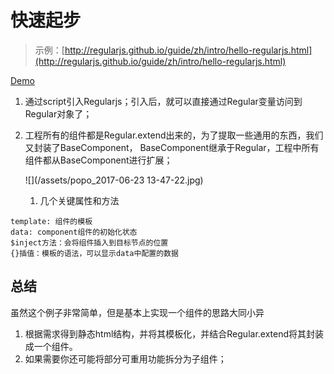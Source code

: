 # 快速起步

> 示例：[http://regularjs.github.io/guide/zh/intro/hello-regularjs.html](http://regularjs.github.io/guide/zh/intro/hello-regularjs.html)

[Demo](http://fiddle.jshell.net/leeluolee/C2Gh9/1/)

1. 通过script引入Regularjs；引入后，就可以直接通过Regular变量访问到Regular对象了；
2. 工程所有的组件都是Regular.extend出来的，为了提取一些通用的东西，我们又封装了BaseComponent， BaseComponent继承于Regular，工程中所有组件都从BaseComponent进行扩展；

   ![](/assets/popo_2017-06-23  13-47-22.jpg)

   1. 几个关键属性和方法

```
template: 组件的模板
data: component组件的初始化状态
$inject方法：会将组件插入到目标节点的位置
{}插值：模板的语法，可以显示data中配置的数据
```

## 总结

虽然这个例子非常简单，但是基本上实现一个组件的思路大同小异

1. 根据需求得到静态html结构，并将其模板化，并结合Regular.extend将其封装成一个组件。
2. 如果需要你还可能将部分可重用功能拆分为子组件；



